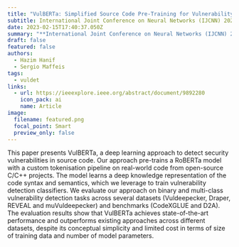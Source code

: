 ```yaml
---
title: "VulBERTa: Simplified Source Code Pre-Training for Vulnerability Detection"
subtitle: International Joint Conference on Neural Networks (IJCNN) 2022
date: 2023-02-15T17:40:37.050Z
summary: "**International Joint Conference on Neural Networks (IJCNN) 2022**"
draft: false
featured: false
authors:
  - Hazim Hanif
  - Sergio Maffeis
tags:
  - vuldet
links:
  - url: https://ieeexplore.ieee.org/abstract/document/9892280
    icon_pack: ai
    name: Article
image:
  filename: featured.png
  focal_point: Smart
  preview_only: false
---
```

This paper presents VulBERTa, a deep learning approach to detect security vulnerabilities in source code. Our approach pre-trains a RoBERTa model with a custom tokenisation pipeline on real-world code from open-source C/C++ projects. The model learns a deep knowledge representation of the code syntax and semantics, which we leverage to train vulnerability detection classifiers. We evaluate our approach on binary and multi-class vulnerability detection tasks across several datasets (Vuldeepecker, Draper, REVEAL and muVuldeepecker) and benchmarks (CodeXGLUE and D2A). The evaluation results show that VulBERTa achieves state-of-the-art performance and outperforms existing approaches across different datasets, despite its conceptual simplicity and limited cost in terms of size of training data and number of model parameters.